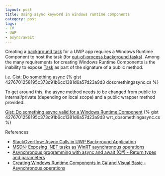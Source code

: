 ```yaml
---
layout: post
title: Using async keyword in windows runtime components
category: post
tags:
- C#
- UWP
- async/await
---
```

Creating a [background task](https://docs.microsoft.com/en-us/windows/uwp/launch-resume/support-your-app-with-background-tasks) for a UWP app requires a Windows Runtime Component to host the task (for [out-of-process background tasks](https://docs.microsoft.com/en-us/windows/uwp/launch-resume/create-and-register-a-background-task)).
Among the many requirements for creating Windows Runtime Components is the inability to expose [Task](https://docs.microsoft.com/en-us/dotnet/api/system.threading.tasks.task) as part of the signature of a public method.

i.e.
<noscript>
  <a href="https://gist.github.com/idiotandrobot/4276701258195c373c91b6cc1381d6a57d23a9d3#file-dosomethingasync-cs">Gist: Do something async</a>
</noscript>
{% gist 4276701258195c373c91b6cc1381d6a57d23a9d3 dosomethingasync.cs %}

To get around this, the async method needs to be changed from public to internal/private (depending on local scope) and a public wrapper method provided.

<noscript>
  <a href="https://gist.github.com/idiotandrobot/4276701258195c373c91b6cc1381d6a57d23a9d3#file-wrt_dosomethingasync-cs">Gist: Do something async valid for a Windows Runtime Component</a>
</noscript>
{% gist 4276701258195c373c91b6cc1381d6a57d23a9d3 wrt_dosomethingasync.cs %}

References

- [StackOverflow: Async Calls in UWP Background Application](https://stackoverflow.com/questions/45881751/async-calls-in-uwp-background-application)
- [MSDN: Exposing .NET tasks as WinRT asynchronous operations](https://blogs.msdn.microsoft.com/windowsappdev/2012/06/14/exposing-net-tasks-as-winrt-asynchronous-operations/)
- [Asynchronous programming with async and await (C#) - Return types and parameters](https://docs.microsoft.com/en-us/dotnet/csharp/programming-guide/concepts/async/#BKMK_ReturnTypesandParameters)
- [Creating Windows Runtime Components in C# and Visual Basic - Asynchronous operations](https://docs.microsoft.com/en-us/windows/uwp/winrt-components/creating-windows-runtime-components-in-csharp-and-visual-basic#asynchronous-operations)
